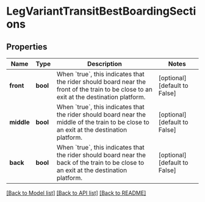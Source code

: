 # LegVariantTransitBestBoardingSections

## Properties
Name | Type | Description | Notes
------------ | ------------- | ------------- | -------------
**front** | **bool** | When &#x60;true&#x60;, this indicates that the rider should board near the front of the train to be close to an exit at the destination platform.  | [optional] [default to False]
**middle** | **bool** | When &#x60;true&#x60;, this indicates that the rider should board near the middle of the train to be close to an exit at the destination platform.  | [optional] [default to False]
**back** | **bool** | When &#x60;true&#x60;, this indicates that the rider should board near the back of the train to be close to an exit at the destination platform.  | [optional] [default to False]

[[Back to Model list]](../README.md#documentation-for-models) [[Back to API list]](../README.md#documentation-for-api-endpoints) [[Back to README]](../README.md)

